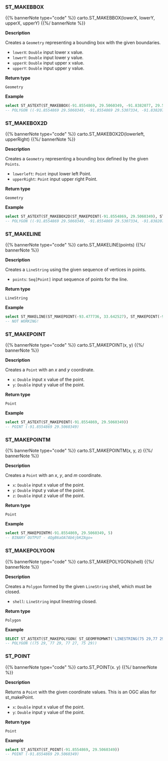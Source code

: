 ### ST_MAKEBBOX

{{% bannerNote type="code" %}}
carto.ST_MAKEBBOX(lowerX, lowerY, upperX, upperY)
{{%/ bannerNote %}}

**Description**

Creates a `Geometry` representing a bounding box with the given boundaries.

* `lowerX`: `Double` input lower x value.
* `lowerY`: `Double` input lower y value.
* `upperX`: `Double` input upper x value.
* `upperY`: `Double` input upper y value.

**Return type**

`Geometry`

**Example**

```sql
select ST_ASTEXT(ST_MAKEBBOX(-91.8554869, 29.5060349, -91.8382077, 29.5307334)) as bbox
-- POLYGON ((-91.8554869 29.5060349, -91.8554869 29.5307334, -91.8382077 29.5307334, -91.8382077 29.5060349, -91.8554869 29.5060349))
```


### ST_MAKEBOX2D

{{% bannerNote type="code" %}}
carto.ST_MAKEBOX2D(lowerleft, upperRight)
{{%/ bannerNote %}}

**Description**

Creates a `Geometry` representing a bounding box defined by the given `Points`.

* `lowerleft`: `Point` input lower left Point.
* `upperRight`: `Point` input upper right Point.

**Return type**

`Geometry`

**Example**

```sql
select ST_ASTEXT(ST_MAKEBOX2D(ST_MAKEPOINT(-91.8554869, 29.5060349), ST_MAKEPOINT(-91.8382077, 29.5307334))) as bbox          
-- POLYGON ((-91.8554869 29.5060349, -91.8554869 29.5307334, -91.8382077 29.5307334, -91.8382077 29.5060349, -91.8554869 29.5060349))
```


### ST_MAKELINE

{{% bannerNote type="code" %}}
carto.ST_MAKELINE(points)
{{%/ bannerNote %}}

**Description**

Creates a `LineString` using the given sequence of vertices in points.

* `points`: `Seq[Point]` input sequence of points for the line.

**Return type**

`LineString`

**Example**

```sql
select ST_MAKELINE(ST_MAKEPOINT(-93.477736, 33.642527), ST_MAKEPOINT(-93.47825, 33.642768))
-- NOT WORKING!
```


### ST_MAKEPOINT

{{% bannerNote type="code" %}}
carto.ST_MAKEPOINT(x, y)
{{%/ bannerNote %}}

**Description**

Creates a `Point` with an _x_ and _y_ coordinate.

* `x`: `Double` input x value of the point.
* `y`: `Double` input y value of the point.

**Return type**

`Point`

**Example**

```sql
select ST_ASTEXT(ST_MAKEPOINT(-91.8554869, 29.5060349))
-- POINT (-91.8554869 29.5060349)
```


### ST_MAKEPOINTM

{{% bannerNote type="code" %}}
carto.ST_MAKEPOINTM(x, y, z)
{{%/ bannerNote %}}

**Description**

Creates a `Point` with an _x_, _y_, and _m_ coordinate.

* `x`: `Double` input x value of the point.
* `y`: `Double` input y value of the point.
* `z`: `Double` input z value of the point.

**Return type**

`Point`

**Example**

```sql
select ST_MAKEPOINTM(-91.8554869, 29.5060349, 5)
-- BINARY OUTPUT - 4QgB6aOA7Ab6jbKZAgo=
```


### ST_MAKEPOLYGON

{{% bannerNote type="code" %}}
carto.ST_MAKEPOLYGON(shell)
{{%/ bannerNote %}}

**Description**

Creates a `Polygon` formed by the given `LineString` shell, which must be closed.

* `shell`: `LineString` input linestring closed.

**Return type**

`Polygon`

**Example**

```sql
SELECT ST_ASTEXT(ST_MAKEPOLYGON( ST_GEOMFROMWKT('LINESTRING(75 29,77 29,77 27, 75 29)')));
-- POLYGON ((75 29, 77 29, 77 27, 75 29))
```


### ST_POINT

{{% bannerNote type="code" %}}
carto.ST_POINT(x. y)
{{%/ bannerNote %}}

**Description**

Returns a `Point` with the given coordinate values. This is an OGC alias for st_makePoint.

* `x`: `Double` input x value of the point.
* `y`: `Double` input y value of the point.

**Return type**

`Point`

**Example**

```sql
select ST_ASTEXT(ST_POINT(-91.8554869, 29.5060349))
-- POINT (-91.8554869 29.5060349)
```
